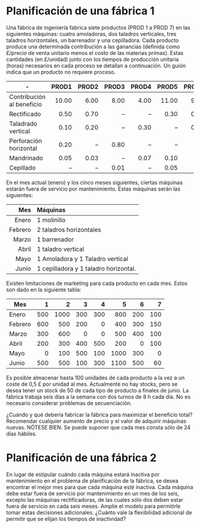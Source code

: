 # Planificación de una fábrica 1

Una fábrica de ingeniería fabrica siete productos (PROD 1 a PROD 7) en las siguientes máquinas: cuatro amoladoras, dos taladros verticales, tres taladros horizontales, un barrenador y una cepilladora. Cada producto produce una determinada contribución a las ganancias (definida como £/precio de venta unitario menos el costo de las materias primas). Estas cantidades (en £/unidad) junto con los tiempos de producción unitaria (horas) necesarios en cada proceso se detallan a continuación. Un guión indica que un producto no requiere proceso.


| -                         | PROD1 | PROD2 | PROD3 | PROD4 | PROD5 | PROD6 | PROD7 |
|---------------------------|------:|------:|------:|------:|------:|------:|------:|
| Contribución al beneficio | 10.00 |  6.00 |  8.00 |  4.00 | 11.00 |  9.00 |  3.00 |
| Rectificado               |  0.50 |  0.70 |     – |     – |  0.30 |  0.20 |  0.50 |
| Taladrado vertical        |  0.10 |  0.20 |     – |  0.30 |     – |  0.60 |     – |
| Perforación horizontal    |  0.20 |     – |  0.80 |     – |     – |     – |  0.60 |
| Mandrinado                |  0.05 |  0.03 |     – |  0.07 |  0.10 |     – |  0.08 |
| Cepillado                 |     – |     – |  0.01 |     – |  0.05 |     – |  0.05 |

En el mes actual (enero) y los cinco meses siguientes, ciertas máquinas estarán fuera de servicio por mantenimiento. Estas máquinas serán las siguientes:

|     Mes | Máquinas                              |
|--------:|:--------------------------------------|
|   Enero | 1 molinillo                           |
| Febrero | 2 taladros horizontales               |
|   Marzo | 1 barrenador                          |
|   Abril | 1 taladro vertical                    |
|   Mayo | 1 Amoladora y 1 Taladro vertical      |
|   Junio | 1 cepilladora y 1 taladro horizontal. |



Existen limitaciones de marketing para cada producto en cada mes. Estos son
dado en la siguiente tabla:


| Mes     |   1 |    2 |   3 |   4 |    5 |   6 |   7 |
|---------|----:|-----:|----:|----:|-----:|----:|----:|
| Enero   | 500 | 1000 | 300 | 300 |  800 | 200 | 100 |
| Febrero | 600 |  500 | 200 |   0 |  400 | 300 | 150 |
| Marzo   | 300 |  600 |   0 |   0 |  500 | 400 | 100 |
| Abril   | 200 |  300 | 400 | 500 |  200 |   0 | 100 |
| Mayo    |   0 |  100 | 500 | 100 | 1000 | 300 |   0 |
| Junio   | 500 |  500 | 100 | 300 | 1100 | 500 |  60 |


Es posible almacenar hasta 100 unidades de cada producto a la vez a un coste de 0,5 £ por unidad al mes. Actualmente no hay stocks, pero se desea tener un stock de 50 de cada tipo de producto a finales de junio.
La fábrica trabaja seis días a la semana con dos turnos de 8 h cada día. No es necesario considerar problemas de secuenciación.

¿Cuándo y qué debería fabricar la fábrica para maximizar el beneficio total? Recomendar cualquier aumento de precio y el valor de adquirir máquinas nuevas.
NÓTESE BIEN. Se puede suponer que cada mes consta sólo de 24 días hábiles.


# Planificación de una fábrica 2

En lugar de estipular cuándo cada máquina estará inactiva por mantenimiento en el problema de planificación de la fábrica, se desea encontrar el mejor mes para que cada máquina esté inactiva. Cada máquina debe estar fuera de servicio por mantenimiento en un mes de los seis, excepto las máquinas rectificadoras, de las cuales sólo dos deben estar fuera de servicio en cada seis meses. Amplíe el modelo para permitirle tomar estas decisiones adicionales. ¿Cuánto vale la flexibilidad adicional de permitir que se elijan los tiempos de inactividad?
